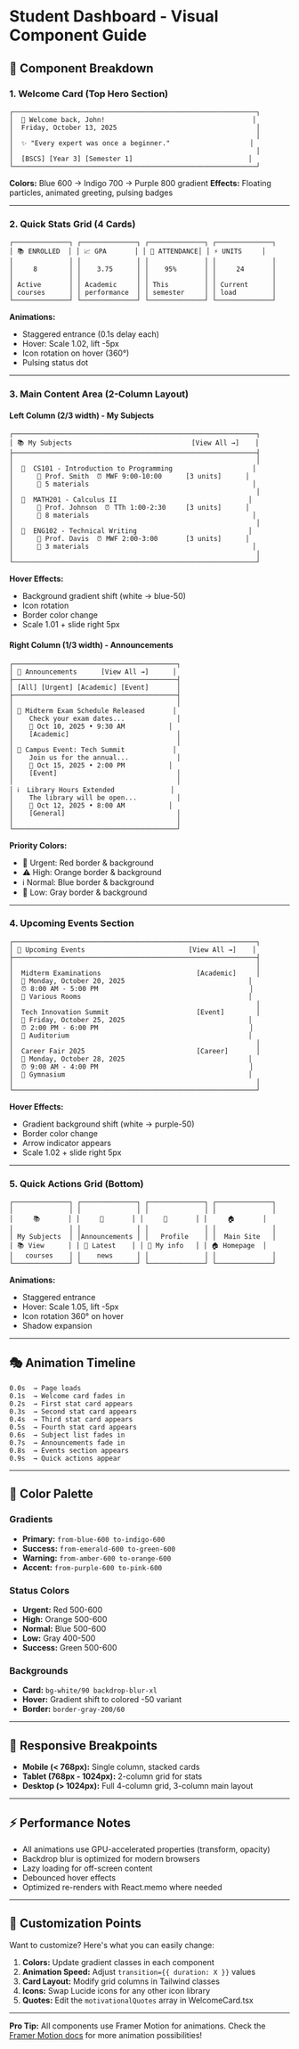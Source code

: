# Student Dashboard - Visual Component Guide

## 🎨 Component Breakdown

### 1. Welcome Card (Top Hero Section)
```
┌─────────────────────────────────────────────────────────────┐
│  👋 Welcome back, John!                                     │
│  Friday, October 13, 2025                                   │
│                                                             │
│  ✨ "Every expert was once a beginner."                    │
│                                                             │
│  [BSCS] [Year 3] [Semester 1]                             │
└─────────────────────────────────────────────────────────────┘
```
**Colors:** Blue 600 → Indigo 700 → Purple 800 gradient
**Effects:** Floating particles, animated greeting, pulsing badges

---

### 2. Quick Stats Grid (4 Cards)
```
┌──────────────┐ ┌──────────────┐ ┌──────────────┐ ┌──────────────┐
│ 📚 ENROLLED  │ │ 📈 GPA       │ │ 🎯 ATTENDANCE│ │ ⚡ UNITS     │
│              │ │              │ │              │ │              │
│     8        │ │    3.75      │ │    95%       │ │     24       │
│              │ │              │ │              │ │              │
│ Active       │ │ Academic     │ │ This         │ │ Current      │
│ courses      │ │ performance  │ │ semester     │ │ load         │
└──────────────┘ └──────────────┘ └──────────────┘ └──────────────┘
```
**Animations:**
- Staggered entrance (0.1s delay each)
- Hover: Scale 1.02, lift -5px
- Icon rotation on hover (360°)
- Pulsing status dot

---

### 3. Main Content Area (2-Column Layout)

#### Left Column (2/3 width) - My Subjects
```
┌─────────────────────────────────────────────────────────────┐
│ 📚 My Subjects                              [View All →]    │
├─────────────────────────────────────────────────────────────┤
│                                                             │
│  📘  CS101 - Introduction to Programming                    │
│      👤 Prof. Smith  ⏰ MWF 9:00-10:00      [3 units]      │
│      📁 5 materials                                         │
│                                                             │
│  📘  MATH201 - Calculus II                                 │
│      👤 Prof. Johnson  ⏰ TTh 1:00-2:30     [3 units]      │
│      📁 8 materials                                         │
│                                                             │
│  📘  ENG102 - Technical Writing                            │
│      👤 Prof. Davis  ⏰ MWF 2:00-3:00       [3 units]      │
│      📁 3 materials                                         │
│                                                             │
└─────────────────────────────────────────────────────────────┘
```
**Hover Effects:**
- Background gradient shift (white → blue-50)
- Icon rotation
- Border color change
- Scale 1.01 + slide right 5px

#### Right Column (1/3 width) - Announcements
```
┌─────────────────────────────────────────┐
│ 🔔 Announcements      [View All →]      │
├─────────────────────────────────────────┤
│ [All] [Urgent] [Academic] [Event]       │
├─────────────────────────────────────────┤
│                                         │
│ 🚨 Midterm Exam Schedule Released       │
│    Check your exam dates...             │
│    📅 Oct 10, 2025 • 9:30 AM           │
│    [Academic]                           │
│                                         │
│ 📢 Campus Event: Tech Summit            │
│    Join us for the annual...            │
│    📅 Oct 15, 2025 • 2:00 PM           │
│    [Event]                              │
│                                         │
│ ℹ️  Library Hours Extended              │
│    The library will be open...          │
│    📅 Oct 12, 2025 • 8:00 AM           │
│    [General]                            │
│                                         │
└─────────────────────────────────────────┘
```
**Priority Colors:**
- 🚨 Urgent: Red border & background
- ⚠️ High: Orange border & background
- ℹ️ Normal: Blue border & background
- 📝 Low: Gray border & background

---

### 4. Upcoming Events Section
```
┌─────────────────────────────────────────────────────────────┐
│ 📅 Upcoming Events                          [View All →]    │
├─────────────────────────────────────────────────────────────┤
│                                                             │
│  Midterm Examinations                        [Academic]     │
│  📅 Monday, October 20, 2025                               │
│  ⏰ 8:00 AM - 5:00 PM                                      │
│  📍 Various Rooms                                          │
│                                                             │
│  Tech Innovation Summit                      [Event]        │
│  📅 Friday, October 25, 2025                               │
│  ⏰ 2:00 PM - 6:00 PM                                      │
│  📍 Auditorium                                             │
│                                                             │
│  Career Fair 2025                            [Career]       │
│  📅 Monday, October 28, 2025                               │
│  ⏰ 9:00 AM - 4:00 PM                                      │
│  📍 Gymnasium                                              │
│                                                             │
└─────────────────────────────────────────────────────────────┘
```
**Hover Effects:**
- Gradient background shift (white → purple-50)
- Border color change
- Arrow indicator appears
- Scale 1.02 + slide right 5px

---

### 5. Quick Actions Grid (Bottom)
```
┌──────────────┐ ┌──────────────┐ ┌──────────────┐ ┌──────────────┐
│              │ │              │ │              │ │              │
│     📚       │ │     📢       │ │     👤       │ │     🏠       │
│              │ │              │ │              │ │              │
│ My Subjects  │ │Announcements │ │   Profile    │ │  Main Site   │
│ 📚 View      │ │ 📢 Latest    │ │ 👤 My info   │ │ 🏠 Homepage  │
│   courses    │ │    news      │ │              │ │              │
└──────────────┘ └──────────────┘ └──────────────┘ └──────────────┘
```
**Animations:**
- Staggered entrance
- Hover: Scale 1.05, lift -5px
- Icon rotation 360° on hover
- Shadow expansion

---

## 🎭 Animation Timeline

```
0.0s  → Page loads
0.1s  → Welcome card fades in
0.2s  → First stat card appears
0.3s  → Second stat card appears
0.4s  → Third stat card appears
0.5s  → Fourth stat card appears
0.6s  → Subject list fades in
0.7s  → Announcements fade in
0.8s  → Events section appears
0.9s  → Quick actions appear
```

---

## 🎨 Color Palette

### Gradients
- **Primary:** `from-blue-600 to-indigo-600`
- **Success:** `from-emerald-600 to-green-600`
- **Warning:** `from-amber-600 to-orange-600`
- **Accent:** `from-purple-600 to-pink-600`

### Status Colors
- **Urgent:** Red 500-600
- **High:** Orange 500-600
- **Normal:** Blue 500-600
- **Low:** Gray 400-500
- **Success:** Green 500-600

### Backgrounds
- **Card:** `bg-white/90 backdrop-blur-xl`
- **Hover:** Gradient shift to colored -50 variant
- **Border:** `border-gray-200/60`

---

## 📱 Responsive Breakpoints

- **Mobile (< 768px):** Single column, stacked cards
- **Tablet (768px - 1024px):** 2-column grid for stats
- **Desktop (> 1024px):** Full 4-column grid, 3-column main layout

---

## ⚡ Performance Notes

- All animations use GPU-accelerated properties (transform, opacity)
- Backdrop blur is optimized for modern browsers
- Lazy loading for off-screen content
- Debounced hover effects
- Optimized re-renders with React.memo where needed

---

## 🔧 Customization Points

Want to customize? Here's what you can easily change:

1. **Colors:** Update gradient classes in each component
2. **Animation Speed:** Adjust `transition={{ duration: X }}` values
3. **Card Layout:** Modify grid columns in Tailwind classes
4. **Icons:** Swap Lucide icons for any other icon library
5. **Quotes:** Edit the `motivationalQuotes` array in WelcomeCard.tsx

---

**Pro Tip:** All components use Framer Motion for animations. Check the [Framer Motion docs](https://www.framer.com/motion/) for more animation possibilities!
